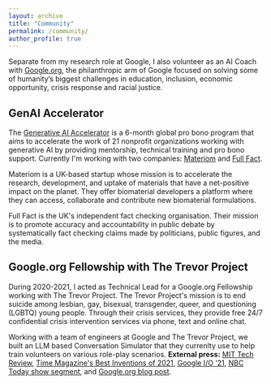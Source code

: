 ```yaml
---
layout: archive
title: "Community"
permalink: /community/
author_profile: true
---
```


Separate from my research role at Google, I also volunteer as an AI Coach with [Google.org](https://www.google.org), the philanthropic arm of Google focused on solving some of humanity’s biggest challenges in education, inclusion, economic opportunity, crisis response and racial justice.

## GenAI Accelerator

The [Generative AI Accelerator](https://blog.google/outreach-initiatives/google-org/google-generative-ai-accelerator-nonprofits/) is a 6-month global pro bono program that aims to accelerate the work of 21 nonprofit organizations working with generative AI by providing mentorship, technical training and pro bono support. Currently I'm working with two companies: [Materiom](https://materiom.org/) and [Full Fact](https://fullfact.org/). 

Materiom is a UK-based startup whose mission is to accelerate the research, development, and uptake of materials that have a net-positive impact on the planet. They offer biomaterial developers a platform where they can access, collaborate and contribute new biomaterial formulations. 

Full Fact is the UK's independent fact checking organisation. Their mission is to promote accuracy and accountability in public debate by systematically fact checking claims made by politicians, public figures, and the media. 

## Google.org Fellowship with The Trevor Project

During 2020-2021, I acted as Technical Lead for a Google.org Fellowship working with The Trevor Project. The Trevor Project's mission is to end suicide among lesbian, gay, bisexual, transgender, queer, and questioning (LGBTQ) young people. Through their crisis services, they provide free 24/7 confidential crisis intervention services via phone, text and online chat. 

Working with a team of engineers at Google and The Trevor Project, we built an LLM based Conversation Simulator that they currenlty use to help train volunteers on various role-play scenarios. **External press:** [MIT Tech Review](https://www.technologyreview.com/2021/02/26/1020010/trevor-project-ai-suicide-hotline-training), [Time Magazine's Best Inventions of 2021](https://time.com/collection/best-inventions-2021/6113112/crisis-contact-simulator/), [Google I/O ‘21](https://www.youtube.com/watch?v=qKkjCQlS1g4&t=1545s), [NBC Today show segment](https://www.today.com/video/how-the-trevor-project-uses-technology-to-help-save-lives-92848709676), and [Google.org blog post](https://blog.google/outreach-initiatives/google-org/trevor-project/).
